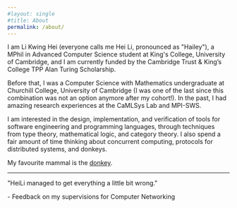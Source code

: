 ```yaml
---
#layout: single
#title: About
permalink: /about/
---
```

I am Li Kwing Hei (everyone calls me Hei Li, pronounced as "Hailey"), a MPhil in Advanced Computer Science student at King's College, University of Cambridge, and I am currently funded by the Cambridge Trust & King’s College TPP Alan Turing Scholarship. 

Before that, I was a Computer Science with Mathematics undergraduate at Churchill College, University of Cambridge (I was  one of the last since this combination was not an option anymore after my cohort!). In the past, I had amazing research experiences at the CaMLSys Lab and MPI-SWS.

I am interested in the design, implementation, and verification of tools for software engineering and programming languages, through techniques from type theory, mathematical logic, and category theory. I also spend a fair amount of time thinking about concurrent computing, protocols for distributed systems, and donkeys.

My favourite mammal is the [donkey](https://en.wikipedia.org/wiki/Donkey). 

<!--- 
Whenever I am free, I spend my  time [coxing]({%link other/coxing.markdown %}) on the river or writing humorous [poems]({% link  other/poems.markdown %}). I am also extremely passionate about giving speeches and presentations, and I won some [awards]({% link  projects/entropy.markdown %}) for my talks in the past.
-->

--------------

"HeiLi managed to get everything a little bit wrong."

  \- Feedback on my supervisions for Computer Networking

<!--- 
This is the base Jekyll theme. You can find out more info about customizing your Jekyll theme, as well as basic Jekyll usage documentation at [jekyllrb.com](https://jekyllrb.com/)

You can find the source code for Minima at GitHub:
[jekyll][jekyll-organization] /
[minima](https://github.com/jekyll/minima)

You can find the source code for Jekyll at GitHub:
[jekyll][jekyll-organization] /
[jekyll](https://github.com/jekyll/jekyll)


[jekyll-organization]: https://github.com/jekyll
-->